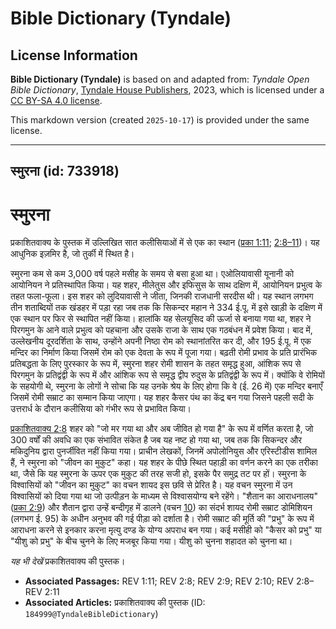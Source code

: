 # Bible Dictionary (Tyndale)

## License Information

**Bible Dictionary (Tyndale)** is based on and adapted from: _Tyndale Open Bible Dictionary_, [Tyndale House Publishers](https://tyndaleopenresources.com/), 2023, which is licensed under a [CC BY-SA 4.0 license](https://creativecommons.org/licenses/by-sa/4.0/legalcode.en).

This markdown version (created `2025-10-17`) is provided under the same license.



--------------------------------

## स्मुरना (id: 733918)

स्मुरना
=======

प्रकाशितवाक्य के पुस्तक में उल्लिखित सात कलीसियाओं में से एक का स्थान ([प्रका 1:11](https://ref.ly/Rev1:11); [2:8–11](https://ref.ly/Rev2:8-Rev2:11))। यह आधुनिक इज़मिर है, जो तुर्की में स्थित है।

स्मुरना कम से कम 3,000 वर्ष पहले मसीह के समय से बसा हुआ था। एओलियावासी यूनानी को आयोनियन ने प्रतिस्थापित किया। यह शहर, मीलेतुस और इफिसुस के साथ दक्षिण में, आयोनियन प्रभुत्व के तहत फला\-फूला। इस शहर को लुदियावासी ने जीता, जिनकी राजधानी सरदीस थी। यह स्थान लगभग तीन शताब्दियों तक खंडहर में पड़ा रहा जब तक कि सिकन्दर महान ने 334 ई.पू. में इसे खाड़ी के दक्षिण में एक स्थान पर फिर से स्थापित नहीं किया। हालांकि यह सेलयूसिद की ऊर्जा से बनाया गया था, शहर ने पिरगमुन के आने वाले प्रभुत्व को पहचाना और उसके राजा के साथ एक गठबंधन में प्रवेश किया। बाद में, उल्लेखनीय दूरदर्शिता के साथ, उन्होंने अपनी निष्ठा रोम को स्थानांतरित कर दी, और 195 ई.पू. में एक मन्दिर का निर्माण किया जिसमें रोम को एक देवता के रूप में पूजा गया। बढ़ती रोमी प्रभाव के प्रति प्रारंभिक प्रतिबद्धता के लिए पुरस्कार के रूप में, स्मुरना शहर रोमी शासन के तहत समृद्ध हुआ, आंशिक रूप से पिरगमुन के प्रतिद्वंद्वी के रूप में और आंशिक रूप से समृद्ध द्वीप रुदुस के प्रतिद्वंद्वी के रूप में। क्योंकि वे रोमियों के सहयोगी थे, स्मुरना के लोगों ने सोचा कि यह उनके श्रेय के लिए होगा कि वे (ई. 26 में) एक मन्दिर बनाएँ जिसमें रोमी सम्राट का सम्मान किया जाएगा। यह शहर कैसर पंथ का केंद्र बन गया जिसने पहली सदी के उत्तरार्ध के दौरान कलीसिया को गंभीर रूप से प्रभावित किया।

[प्रकाशितवाक्य 2:8](https://ref.ly/Rev2:8) शहर को "जो मर गया था और अब जीवित हो गया है" के रूप में वर्णित करता है, जो 300 वर्षों की अवधि का एक संभावित संकेत है जब यह नष्ट हो गया था, जब तक कि सिकन्दर और मकिदुनिय द्वारा पुनर्जीवित नहीं किया गया। प्राचीन लेखकों, जिनमें अपोलोनियुस और एरिस्टीडीस शामिल हैं, ने स्मुरना को "जीवन का मुकुट" कहा। यह शहर के पीछे स्थित पहाड़ी का वर्णन करने का एक तरीका था, जैसे कि यह स्मुरना के ऊपर एक मुकुट की तरह सजी हो, इसके पैर समुद्र तट पर हों। स्मुरना के विश्वासियों को "जीवन का मुकुट" का वचन शायद इस छवि से प्रेरित है। यह वचन स्मुरना में उन विश्वासियों को दिया गया था जो उत्पीड़न के माध्यम से विश्वासयोग्य बने रहेंगे। "शैतान का आराधनालय" ([प्रका 2:9](https://ref.ly/Rev2:9)) और शैतान द्वारा उन्हें बन्दीगृह में डालने (वचन [10](https://ref.ly/Rev2:10)) का संदर्भ शायद रोमी सम्राट डोमिशियन (लगभग ई. 95\) के अधीन अनुभव की गई पीड़ा को दर्शाता है। रोमी सम्राट की मूर्ति की "प्रभु" के रूप में आराधना करने से इनकार करना मृत्यु दण्ड के योग्य अपराध बन गया। कई मसीही को "कैसर को प्रभु" या "यीशु को प्रभु" के बीच चुनने के लिए मजबूर किया गया। यीशु को चुनना शहादत को चुनना था।

*यह भी देखें* प्रकाशितवाक्य की पुस्तक।

* **Associated Passages:** REV 1:11; REV 2:8; REV 2:9; REV 2:10; REV 2:8–REV 2:11
* **Associated Articles:** प्रकाशितवाक्य की पुस्तक (ID: `184999@TyndaleBibleDictionary`)

